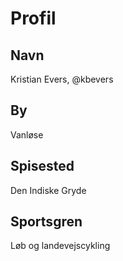 # Profil

## Navn
Kristian Evers, @kbevers

## By
Vanløse

## Spisested
Den Indiske Gryde

## Sportsgren
Løb og landevejscykling
